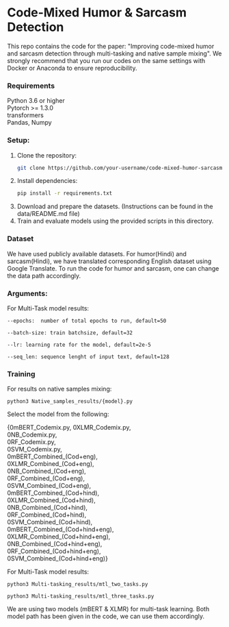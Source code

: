 # Code-Mixed Humor & Sarcasm Detection

This repo contains the code for the paper: "Improving code-mixed humor and sarcasm detection through multi-tasking
and native sample mixing". We strongly recommend that you run our codes on the same settings with Docker or Anaconda to ensure reproducibility. 

### Requirements

Python 3.6 or higher <br>
Pytorch >= 1.3.0 <br>
transformers  <br>
Pandas, Numpy <br>

### Setup:
1. Clone the repository:
   ```bash
   git clone https://github.com/your-username/code-mixed-humor-sarcasm-detection.git
   ```
2. Install dependencies:
   ```bash
   pip install -r requirements.txt
   ```
3. Download and prepare the datasets. (Instructions can be found in the data/README.md file)
4. Train and evaluate models using the provided scripts in this directory.

### Dataset

We have used publicly  available datasets. For humor(Hindi) and sarcasm(Hindi), we have translated corresponding English dataset using Google Translate. To run the code for humor and sarcasm, one can change the data path accordingly.

### Arguments:

For Multi-Task model results:

```
--epochs:  number of total epochs to run, default=50

--batch-size: train batchsize, default=32

--lr: learning rate for the model, default=2e-5

--seq_len: sequence lenght of input text, default=128
```

### Training
 For results on native samples mixing:

```
python3 Native_samples_results/{model}.py
```
Select the model from the following:

{0mBERT_Codemix.py, 0XLMR_Codemix.py, <br> 0NB_Codemix.py, <br> 0RF_Codemix.py, <br> 0SVM_Codemix.py, <br> 0mBERT_Combined_(Cod+eng), <br> 0XLMR_Combined_(Cod+eng), <br> 0NB_Combined_(Cod+eng), <br> 0RF_Combined_(Cod+eng), <br> 0SVM_Combined_(Cod+eng), <br> 0mBERT_Combined_(Cod+hind), <br> 0XLMR_Combined_(Cod+hind), <br> 0NB_Combined_(Cod+hind), <br> 0RF_Combined_(Cod+hind), <br> 0SVM_Combined_(Cod+hind), <br> 0mBERT_Combined_(Cod+hind+eng), <br> 0XLMR_Combined_(Cod+hind+eng), <br> 0NB_Combined_(Cod+hind+eng), <br> 0RF_Combined_(Cod+hind+eng), <br> 0SVM_Combined_(Cod+hind+eng)}

For Multi-Task model results:

```
python3 Multi-tasking_results/mtl_two_tasks.py

python3 Multi-tasking_results/mtl_three_tasks.py
```
We are using two models (mBERT & XLMR) for multi-task learning. Both model path has been given in the code, we can use them accordingly.
